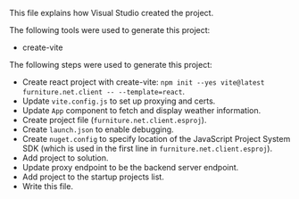 This file explains how Visual Studio created the project.

The following tools were used to generate this project:
- create-vite

The following steps were used to generate this project:
- Create react project with create-vite: `npm init --yes vite@latest furniture.net.client -- --template=react`.
- Update `vite.config.js` to set up proxying and certs.
- Update `App` component to fetch and display weather information.
- Create project file (`furniture.net.client.esproj`).
- Create `launch.json` to enable debugging.
- Create `nuget.config` to specify location of the JavaScript Project System SDK (which is used in the first line in `furniture.net.client.esproj`).
- Add project to solution.
- Update proxy endpoint to be the backend server endpoint.
- Add project to the startup projects list.
- Write this file.
